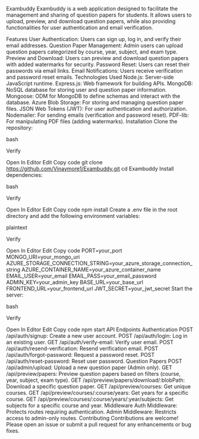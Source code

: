 Exambuddy
Exambuddy is a web application designed to facilitate the management and sharing of question papers for students. It allows users to upload, preview, and download question papers, while also providing functionalities for user authentication and email verification.

Features
User Authentication: Users can sign up, log in, and verify their email addresses.
Question Paper Management: Admin users can upload question papers categorized by course, year, subject, and exam type.
Preview and Download: Users can preview and download question papers with added watermarks for security.
Password Reset: Users can reset their passwords via email links.
Email Notifications: Users receive verification and password reset emails.
Technologies Used
Node.js: Server-side JavaScript runtime.
Express.js: Web framework for building APIs.
MongoDB: NoSQL database for storing user and question paper information.
Mongoose: ODM for MongoDB to define schemas and interact with the database.
Azure Blob Storage: For storing and managing question paper files.
JSON Web Tokens (JWT): For user authentication and authorization.
Nodemailer: For sending emails (verification and password reset).
PDF-lib: For manipulating PDF files (adding watermarks).
Installation
Clone the repository:

bash

Verify

Open In Editor
Edit
Copy code
git clone https://github.com/Vinaymore1/Exambuddy.git
cd Exambuddy
Install dependencies:

bash

Verify

Open In Editor
Edit
Copy code
npm install
Create a .env file in the root directory and add the following environment variables:

plaintext

Verify

Open In Editor
Edit
Copy code
PORT=your_port
MONGO_URI=your_mongo_uri
AZURE_STORAGE_CONNECTION_STRING=your_azure_storage_connection_string
AZURE_CONTAINER_NAME=your_azure_container_name
EMAIL_USER=your_email
EMAIL_PASS=your_email_password
ADMIN_KEY=your_admin_key
BASE_URL=your_base_url
FRONTEND_URL=your_frontend_url
JWT_SECRET=your_jwt_secret
Start the server:

bash

Verify

Open In Editor
Edit
Copy code
npm start
API Endpoints
Authentication
POST /api/auth/signup: Create a new user account.
POST /api/auth/login: Log in an existing user.
GET /api/auth/verify-email: Verify user email.
POST /api/auth/resend-verification: Resend verification email.
POST /api/auth/forgot-password: Request a password reset.
POST /api/auth/reset-password: Reset user password.
Question Papers
POST /api/admin/upload: Upload a new question paper (Admin only).
GET /api/preview/papers: Preview question papers based on filters (course, year, subject, exam type).
GET /api/preview/papers/download/:blobPath: Download a specific question paper.
GET /api/preview/courses: Get unique courses.
GET /api/preview/courses/:course/years: Get years for a specific course.
GET /api/preview/courses/:course/years/:year/subjects: Get subjects for a specific course and year.
Middleware
Auth Middleware: Protects routes requiring authentication.
Admin Middleware: Restricts access to admin-only routes.
Contributing
Contributions are welcome! Please open an issue or submit a pull request for any enhancements or bug fixes.

